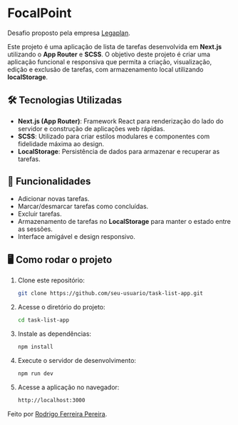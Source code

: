 # FocalPoint

Desafio proposto pela empresa [Legaplan](https://www.legaplan.com.br).

Este projeto é uma aplicação de lista de tarefas desenvolvida em **Next.js** utilizando o **App Router** e **SCSS**. O objetivo deste projeto é criar uma aplicação funcional e responsiva que permita a criação, visualização, edição e exclusão de tarefas, com armazenamento local utilizando **localStorage**.

## 🛠️ Tecnologias Utilizadas

- **Next.js (App Router)**: Framework React para renderização do lado do servidor e construção de aplicações web rápidas.
- **SCSS**: Utilizado para criar estilos modulares e componentes com fidelidade máxima ao design.
- **LocalStorage**: Persistência de dados para armazenar e recuperar as tarefas.

## 🎯 Funcionalidades

- Adicionar novas tarefas.
- Marcar/desmarcar tarefas como concluídas.
- Excluir tarefas.
- Armazenamento de tarefas no **LocalStorage** para manter o estado entre as sessões.
- Interface amigável e design responsivo.

## 🖥️ Como rodar o projeto

1. Clone este repositório:

   ```bash
   git clone https://github.com/seu-usuario/task-list-app.git
   ```

2. Acesse o diretório do projeto:

   ```bash
   cd task-list-app
   ```

3. Instale as dependências:

   ```bash
   npm install
   ```

4. Execute o servidor de desenvolvimento:
   
   ```bash
   npm run dev
   ```

5. Acesse a aplicação no navegador:
      
   ```bash
   http://localhost:3000
   ```

Feito por [Rodrigo Ferreira Pereira](https://www.linkedin.com/in/rodrigoferreirapereira/).
